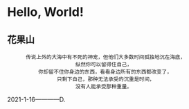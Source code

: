 # Hello, World!

## 花果山
          传说上外的大海中有不死的神宠，但他们大多数时间孤独地沉在海底，
                          纵然你可以留得住自己，
              你却留不住你身边的东西，看看身边所有的东西都改变了，
                    只剩下自己，那种无法承受的沉重是时间，
                          没有人能承受那种重量。

2021-1-16————D.






